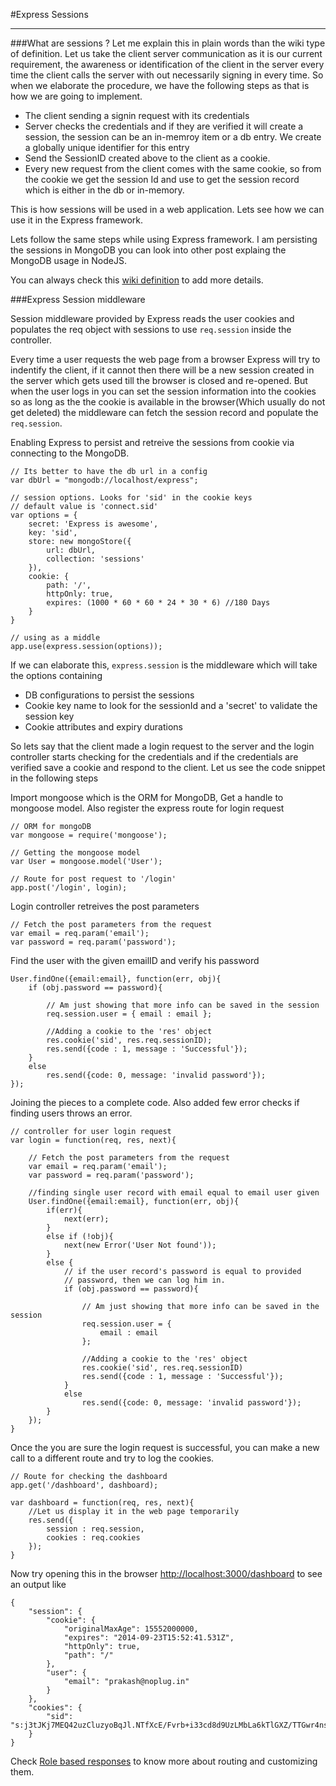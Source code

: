 
#Express Sessions
***

###What are sessions ?
Let me explain this in plain words than the wiki type of definition. Let us take the client server communication as it is our current requirement, the awareness or identification of the client in the server every time the client calls the server with out necessarily signing in every time. 
So when we elaborate the procedure, we have the following steps as that is how we are going to implement.

* The client sending a signin request with its credentials
* Server checks the credentials and if they are verified it will create a session, the session can be an in-memroy item or a db entry. We create a globally unique identifier for this entry
* Send the SessionID created above to the client as a cookie.
* Every new request from the client comes with the same cookie, so from the cookie we get the session Id and use to get the session record which is either in the db or in-memory.

This is how sessions will be used in a web application. Lets see how we can use it in the Express framework.

Lets follow the same steps while using Express framework. I am persisting the sessions in MongoDB you can look into other post explaing the MongoDB usage in NodeJS.

You can always check this [wiki definition][1] to add more details.


###Express Session middleware

Session middleware provided by Express reads the user cookies and populates the req object with sessions to use `req.session` inside the controller. 

Every time a user requests the web page from a browser Express will try to indentify the client, if it cannot then there will be a new session created in the server which gets used till the browser is closed and re-opened. But when the user logs in you can set the session information into the cookies so as long as the the cookie is available in the browser(Which usually do not get deleted) the middleware can fetch the session record and populate the `req.session`.

Enabling Express to persist and retreive the sessions from cookie via connecting to the MongoDB.
	
	// Its better to have the db url in a config
	var dbUrl = "mongodb://localhost/express";
	
	// session options. Looks for 'sid' in the cookie keys
	// default value is 'connect.sid'
	var options = {
		secret: 'Express is awesome',
		key: 'sid',
		store: new mongoStore({
			url: dbUrl,
			collection: 'sessions'
		}),
		cookie: {
			path: '/',
			httpOnly: true,
			expires: (1000 * 60 * 60 * 24 * 30 * 6) //180 Days
		}
	}
		
	// using as a middle
	app.use(express.session(options));
 
If we can elaborate this, `express.session` is the middleware which will take the options containing 

* DB configurations to persist the sessions
* Cookie key name to look for the sessionId and a 'secret' to validate the session key
* Cookie attributes and expiry durations

So lets say that the client made a login request to the server and the login controller starts checking for the  credentials and if the credentials are verified save a cookie and respond to the client. Let us see the code snippet in the following steps

Import mongoose which is the ORM for MongoDB, Get a handle to mongoose model. Also register the express route for login request



	// ORM for mongoDB
	var mongoose = require('mongoose');
	
	// Getting the mongoose model
	var User = mongoose.model('User');
	
	// Route for post request to '/login'
	app.post('/login', login);

Login controller retreives the post parameters
	

	// Fetch the post parameters from the request
	var email = req.param('email');
	var password = req.param('password');

Find the user with the given emailID and verify his password 

	User.findOne({email:email}, function(err, obj){
		if (obj.password == password){

			// Am just showing that more info can be saved in the session
			req.session.user = { email : email };
	
			//Adding a cookie to the 'res' object
			res.cookie('sid', res.req.sessionID);
			res.send({code : 1, message : 'Successful'});
		}
		else
			res.send({code: 0, message: 'invalid password'});
	});
	
Joining the pieces to a complete code. Also added few error checks if finding users throws an error.
	
	// controller for user login request
	var login = function(req, res, next){
		
		// Fetch the post parameters from the request
		var email = req.param('email');
		var password = req.param('password');
		
		//finding single user record with email equal to email user given
		User.findOne({email:email}, function(err, obj){
			if(err){
				next(err);
			}
			else if (!obj){
				next(new Error('User Not found'));
			}
			else {
				// if the user record's password is equal to provided 
				// password, then we can log him in.
				if (obj.password == password){
					
					// Am just showing that more info can be saved in the session
					req.session.user = {
						email : email
					};
					
					//Adding a cookie to the 'res' object
					res.cookie('sid', res.req.sessionID)
					res.send({code : 1, message : 'Successful'});
				}
				else
					res.send({code: 0, message: 'invalid password'});
			}
		});
	}
	
Once the you are sure the login request is successful, you can make a new call to a different route and try to log the cookies.

	// Route for checking the dashboard
	app.get('/dashboard', dashboard);
	
	var dashboard = function(req, res, next){
		//Let us display it in the web page temporarily
		res.send({
			session : req.session,
			cookies : req.cookies
		});
	} 
	
Now try opening this in the browser [http://localhost:3000/dashboard][2] to see an output like

	{
		"session": {
			"cookie": {
				"originalMaxAge": 15552000000,
				"expires": "2014-09-23T15:52:41.531Z",
				"httpOnly": true,
				"path": "/"
			},
			"user": {
				"email": "prakash@noplug.in"
			}
		},
		"cookies": {
			"sid": "s:j3tJKj7MEQ42uzCluzyoBqJl.NTfXcE/Fvrb+i33cd8d9UzLMbLa6kTlGXZ/TTGwr4ns"
		}
	}

Check [Role based responses][3] to know more about routing and customizing them.

[1]: http://en.wikipedia.org/wiki/Session_(computer_science)
[2]: http://localhost:3000/dashboard
[3]: http://www.noplug.in/blogs/role-based-performance